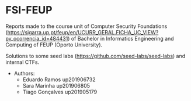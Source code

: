 # FSI-FEUP

Reports made to the course unit of Computer Security Foundations (https://sigarra.up.pt/feup/en/UCURR_GERAL.FICHA_UC_VIEW?pv_ocorrencia_id=484431) of Bachelor in Informatics Engineering and Computing of FEUP (Oporto University).

Solutions to some seed labs (https://github.com/seed-labs/seed-labs) and internal CTFs.

* Authors:
    - Eduardo Ramos up201906732 
    - Sara Marinha up201906805
    - Tiago Gonçalves up201905179
